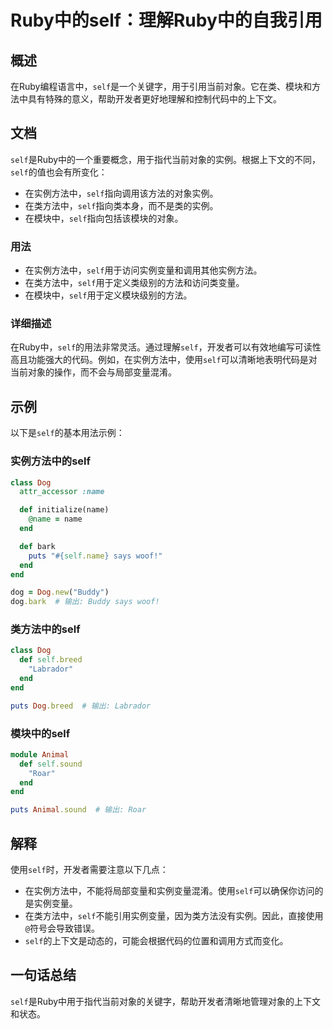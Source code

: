 <!--
Meta Description: # Ruby中的self：理解Ruby中的自我引用 ## 概述 在Ruby编程语言中，`self`是一个关键字，用于引用当前对象。它在类、模块和方法中具有特殊的意义，帮助开发者更好地理解和控制代码中的上下文。 ## 文档 `self`是Ruby中的一个重要概念，用于指代当前对象的实例。根据上下文的不...
Meta Keywords: self, end, dog, name, 在实例方法中
-->

# Ruby中的self：理解Ruby中的自我引用

## 概述
在Ruby编程语言中，`self`是一个关键字，用于引用当前对象。它在类、模块和方法中具有特殊的意义，帮助开发者更好地理解和控制代码中的上下文。

## 文档
`self`是Ruby中的一个重要概念，用于指代当前对象的实例。根据上下文的不同，`self`的值也会有所变化：

- 在实例方法中，`self`指向调用该方法的对象实例。
- 在类方法中，`self`指向类本身，而不是类的实例。
- 在模块中，`self`指向包括该模块的对象。

### 用法
- 在实例方法中，`self`用于访问实例变量和调用其他实例方法。
- 在类方法中，`self`用于定义类级别的方法和访问类变量。
- 在模块中，`self`用于定义模块级别的方法。

### 详细描述
在Ruby中，`self`的用法非常灵活。通过理解`self`，开发者可以有效地编写可读性高且功能强大的代码。例如，在实例方法中，使用`self`可以清晰地表明代码是对当前对象的操作，而不会与局部变量混淆。

## 示例
以下是`self`的基本用法示例：

### 实例方法中的self
```ruby
class Dog
  attr_accessor :name

  def initialize(name)
    @name = name
  end

  def bark
    puts "#{self.name} says woof!"
  end
end

dog = Dog.new("Buddy")
dog.bark  # 输出: Buddy says woof!
```

### 类方法中的self
```ruby
class Dog
  def self.breed
    "Labrador"
  end
end

puts Dog.breed  # 输出: Labrador
```

### 模块中的self
```ruby
module Animal
  def self.sound
    "Roar"
  end
end

puts Animal.sound  # 输出: Roar
```

## 解释
使用`self`时，开发者需要注意以下几点：

- 在实例方法中，不能将局部变量和实例变量混淆。使用`self`可以确保你访问的是实例变量。
- 在类方法中，`self`不能引用实例变量，因为类方法没有实例。因此，直接使用`@`符号会导致错误。
- `self`的上下文是动态的，可能会根据代码的位置和调用方式而变化。

## 一句话总结
`self`是Ruby中用于指代当前对象的关键字，帮助开发者清晰地管理对象的上下文和状态。
